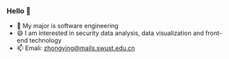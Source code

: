 ### Hello 👋
- 🔭 My major is software engineering
- 😄 I am interested in security data analysis, data visualization and front-end technology
- 📫 Emali: zhongying@mails.swust.edu.cn



<!--
**zzhongying/zzhongying** is a ✨ _special_ ✨ repository because its `README.md` (this file) appears on your GitHub profile.

Here are some ideas to get you started:

- 🔭 I’m currently working on ...
- 🌱 I’m currently learning ...
- 👯 I’m looking to collaborate on ...
- 🤔 I’m looking for help with ...
- 💬 Ask me about ...
- 📫 How to reach me: ...
- 😄 Pronouns: ...
- ⚡ Fun fact: ...
-->
